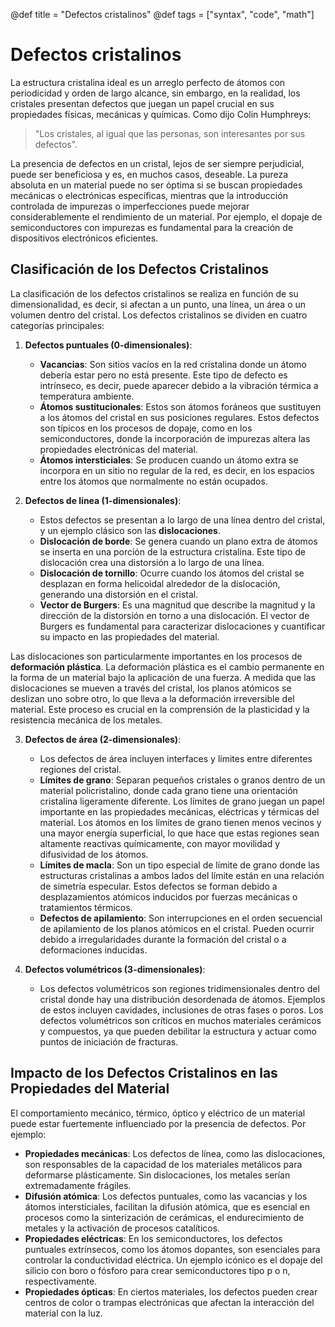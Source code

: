 @def title = "Defectos cristalinos"
@def tags = ["syntax", "code", "math"]

# Defectos cristalinos

La estructura cristalina ideal es un arreglo perfecto de átomos con periodicidad y orden de largo alcance, sin embargo, en la realidad, los cristales presentan defectos que juegan un papel crucial en sus propiedades físicas, mecánicas y químicas. Como dijo Colin Humphreys: 
> "Los cristales, al igual que las personas, son interesantes por sus defectos".

La presencia de defectos en un cristal, lejos de ser siempre perjudicial, puede ser beneficiosa y es, en muchos casos, deseable. La pureza absoluta en un material puede no ser óptima si se buscan propiedades mecánicas o electrónicas específicas, mientras que la introducción controlada de impurezas o imperfecciones puede mejorar considerablemente el rendimiento de un material. Por ejemplo, el dopaje de semiconductores con impurezas es fundamental para la creación de dispositivos electrónicos eficientes.

## Clasificación de los Defectos Cristalinos

La clasificación de los defectos cristalinos se realiza en función de su dimensionalidad, es decir, si afectan a un punto, una línea, un área o un volumen dentro del cristal. Los defectos cristalinos se dividen en cuatro categorías principales:

1. **Defectos puntuales (0-dimensionales)**: 
    - **Vacancias**: Son sitios vacíos en la red cristalina donde un átomo debería estar pero no está presente. Este tipo de defecto es intrínseco, es decir, puede aparecer debido a la vibración térmica a temperatura ambiente.
    - **Átomos sustitucionales**: Estos son átomos foráneos que sustituyen a los átomos del cristal en sus posiciones regulares. Estos defectos son típicos en los procesos de dopaje, como en los semiconductores, donde la incorporación de impurezas altera las propiedades electrónicas del material.
    - **Átomos intersticiales**: Se producen cuando un átomo extra se incorpora en un sitio no regular de la red, es decir, en los espacios entre los átomos que normalmente no están ocupados.

2. **Defectos de línea (1-dimensionales)**: 
    - Estos defectos se presentan a lo largo de una línea dentro del cristal, y un ejemplo clásico son las **dislocaciones**.
    - **Dislocación de borde**: Se genera cuando un plano extra de átomos se inserta en una porción de la estructura cristalina. Este tipo de dislocación crea una distorsión a lo largo de una línea.
    - **Dislocación de tornillo**: Ocurre cuando los átomos del cristal se desplazan en forma helicoidal alrededor de la dislocación, generando una distorsión en el cristal.
    - **Vector de Burgers**: Es una magnitud que describe la magnitud y la dirección de la distorsión en torno a una dislocación. El vector de Burgers es fundamental para caracterizar dislocaciones y cuantificar su impacto en las propiedades del material.

Las dislocaciones son particularmente importantes en los procesos de **deformación plástica**. La deformación plástica es el cambio permanente en la forma de un material bajo la aplicación de una fuerza. A medida que las dislocaciones se mueven a través del cristal, los planos atómicos se deslizan uno sobre otro, lo que lleva a la deformación irreversible del material. Este proceso es crucial en la comprensión de la plasticidad y la resistencia mecánica de los metales.

3. **Defectos de área (2-dimensionales)**:
    - Los defectos de área incluyen interfaces y límites entre diferentes regiones del cristal.
    - **Límites de grano**: Separan pequeños cristales o granos dentro de un material policristalino, donde cada grano tiene una orientación cristalina ligeramente diferente. Los límites de grano juegan un papel importante en las propiedades mecánicas, eléctricas y térmicas del material. Los átomos en los límites de grano tienen menos vecinos y una mayor energía superficial, lo que hace que estas regiones sean altamente reactivas químicamente, con mayor movilidad y difusividad de los átomos.
    - **Límites de macla**: Son un tipo especial de límite de grano donde las estructuras cristalinas a ambos lados del límite están en una relación de simetría especular. Estos defectos se forman debido a desplazamientos atómicos inducidos por fuerzas mecánicas o tratamientos térmicos.
    - **Defectos de apilamiento**: Son interrupciones en el orden secuencial de apilamiento de los planos atómicos en el cristal. Pueden ocurrir debido a irregularidades durante la formación del cristal o a deformaciones inducidas.

4. **Defectos volumétricos (3-dimensionales)**:
    - Los defectos volumétricos son regiones tridimensionales dentro del cristal donde hay una distribución desordenada de átomos. Ejemplos de estos incluyen cavidades, inclusiones de otras fases o poros. Los defectos volumétricos son críticos en muchos materiales cerámicos y compuestos, ya que pueden debilitar la estructura y actuar como puntos de iniciación de fracturas.

## Impacto de los Defectos Cristalinos en las Propiedades del Material

El comportamiento mecánico, térmico, óptico y eléctrico de un material puede estar fuertemente influenciado por la presencia de defectos. Por ejemplo:
- **Propiedades mecánicas**: Los defectos de línea, como las dislocaciones, son responsables de la capacidad de los materiales metálicos para deformarse plásticamente. Sin dislocaciones, los metales serían extremadamente frágiles.
- **Difusión atómica**: Los defectos puntuales, como las vacancias y los átomos intersticiales, facilitan la difusión atómica, que es esencial en procesos como la sinterización de cerámicas, el endurecimiento de metales y la activación de procesos catalíticos.
- **Propiedades eléctricas**: En los semiconductores, los defectos puntuales extrínsecos, como los átomos dopantes, son esenciales para controlar la conductividad eléctrica. Un ejemplo icónico es el dopaje del silicio con boro o fósforo para crear semiconductores tipo p o n, respectivamente.
- **Propiedades ópticas**: En ciertos materiales, los defectos pueden crear centros de color o trampas electrónicas que afectan la interacción del material con la luz.

